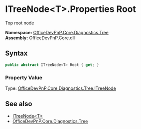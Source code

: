 # ITreeNode&lt;T&gt;.Properties Root
 Top root node   

**Namespace:** [OfficeDevPnP.Core.Diagnostics.Tree](OfficeDevPnP.Core.Diagnostics.Tree.md)  
**Assembly:** OfficeDevPnP.Core.dll  
## Syntax
```C#
public abstract ITreeNode<T> Root { get; }
```

### Property Value
Type: [OfficeDevPnP.Core.Diagnostics.Tree.ITreeNode<T>](OfficeDevPnP.Core.Diagnostics.Tree.ITreeNode_cdcab78f.md)  

## See also
- [ITreeNode&lt;T&gt;](OfficeDevPnP.Core.Diagnostics.Tree.ITreeNode_cdcab78f.md) 
- [OfficeDevPnP.Core.Diagnostics.Tree](OfficeDevPnP.Core.Diagnostics.Tree.md) 
